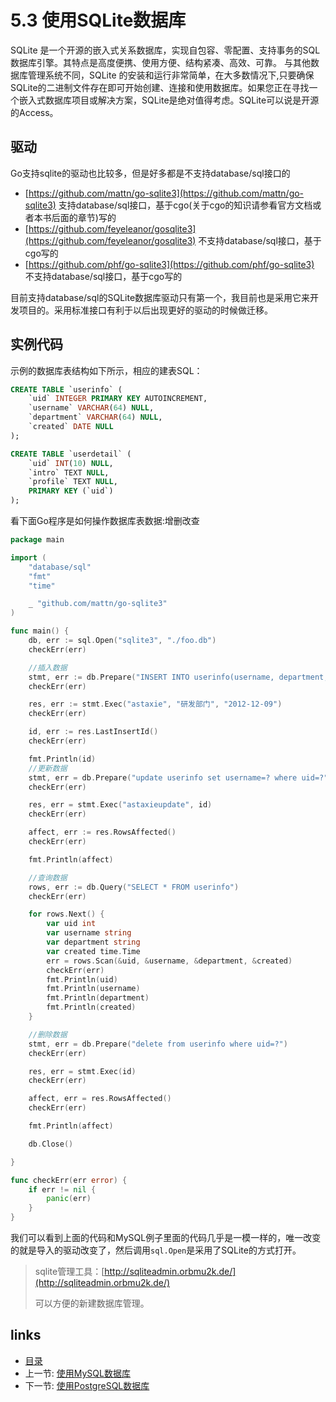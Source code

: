 # 5.3 使用SQLite数据库

SQLite 是一个开源的嵌入式关系数据库，实现自包容、零配置、支持事务的SQL数据库引擎。其特点是高度便携、使用方便、结构紧凑、高效、可靠。 与其他数据库管理系统不同，SQLite 的安装和运行非常简单，在大多数情况下,只要确保SQLite的二进制文件存在即可开始创建、连接和使用数据库。如果您正在寻找一个嵌入式数据库项目或解决方案，SQLite是绝对值得考虑。SQLite可以说是开源的Access。

## 驱动

Go支持sqlite的驱动也比较多，但是好多都是不支持database/sql接口的

* [https://github.com/mattn/go-sqlite3](https://github.com/mattn/go-sqlite3) 支持database/sql接口，基于cgo\(关于cgo的知识请参看官方文档或者本书后面的章节\)写的
* [https://github.com/feyeleanor/gosqlite3](https://github.com/feyeleanor/gosqlite3) 不支持database/sql接口，基于cgo写的
* [https://github.com/phf/go-sqlite3](https://github.com/phf/go-sqlite3)  不支持database/sql接口，基于cgo写的

目前支持database/sql的SQLite数据库驱动只有第一个，我目前也是采用它来开发项目的。采用标准接口有利于以后出现更好的驱动的时候做迁移。

## 实例代码

示例的数据库表结构如下所示，相应的建表SQL：

```sql
CREATE TABLE `userinfo` (
    `uid` INTEGER PRIMARY KEY AUTOINCREMENT,
    `username` VARCHAR(64) NULL,
    `department` VARCHAR(64) NULL,
    `created` DATE NULL
);

CREATE TABLE `userdetail` (
    `uid` INT(10) NULL,
    `intro` TEXT NULL,
    `profile` TEXT NULL,
    PRIMARY KEY (`uid`)
);
```

看下面Go程序是如何操作数据库表数据:增删改查

```go
package main

import (
    "database/sql"
    "fmt"
    "time"

    _ "github.com/mattn/go-sqlite3"
)

func main() {
    db, err := sql.Open("sqlite3", "./foo.db")
    checkErr(err)

    //插入数据
    stmt, err := db.Prepare("INSERT INTO userinfo(username, department, created) values(?,?,?)")
    checkErr(err)

    res, err := stmt.Exec("astaxie", "研发部门", "2012-12-09")
    checkErr(err)

    id, err := res.LastInsertId()
    checkErr(err)

    fmt.Println(id)
    //更新数据
    stmt, err = db.Prepare("update userinfo set username=? where uid=?")
    checkErr(err)

    res, err = stmt.Exec("astaxieupdate", id)
    checkErr(err)

    affect, err := res.RowsAffected()
    checkErr(err)

    fmt.Println(affect)

    //查询数据
    rows, err := db.Query("SELECT * FROM userinfo")
    checkErr(err)

    for rows.Next() {
        var uid int
        var username string
        var department string
        var created time.Time
        err = rows.Scan(&uid, &username, &department, &created)
        checkErr(err)
        fmt.Println(uid)
        fmt.Println(username)
        fmt.Println(department)
        fmt.Println(created)
    }

    //删除数据
    stmt, err = db.Prepare("delete from userinfo where uid=?")
    checkErr(err)

    res, err = stmt.Exec(id)
    checkErr(err)

    affect, err = res.RowsAffected()
    checkErr(err)

    fmt.Println(affect)

    db.Close()

}

func checkErr(err error) {
    if err != nil {
        panic(err)
    }
}
```

我们可以看到上面的代码和MySQL例子里面的代码几乎是一模一样的，唯一改变的就是导入的驱动改变了，然后调用`sql.Open`是采用了SQLite的方式打开。

> sqlite管理工具：[http://sqliteadmin.orbmu2k.de/](http://sqliteadmin.orbmu2k.de/)
>
> 可以方便的新建数据库管理。

## links

* [目录](https://github.com/7th-heaven/build-web-application-with-golang/tree/606abd586a7270d0e48762cf0454ba0fac330698/zh/preface.md%3E)
* 上一节: [使用MySQL数据库](https://github.com/7th-heaven/build-web-application-with-golang/tree/606abd586a7270d0e48762cf0454ba0fac330698/zh/05.2.md%3E)
* 下一节: [使用PostgreSQL数据库](https://github.com/7th-heaven/build-web-application-with-golang/tree/606abd586a7270d0e48762cf0454ba0fac330698/zh/05.4.md%3E)

